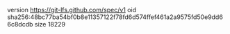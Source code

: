 version https://git-lfs.github.com/spec/v1
oid sha256:48bc77ba54bf0b8e11357122f78fd6d574ffef461a2a9575fd50e9dd66c8dcdb
size 18229

